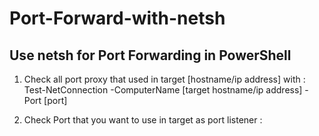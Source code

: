 # Port-Forward-with-netsh
## Use netsh for Port Forwarding in PowerShell

1. Check all port proxy that used in target [hostname/ip address] with : Test-NetConnection -ComputerName [target hostname/ip address] -Port [port]

2. Check Port that you want to use in target as port listener : 
